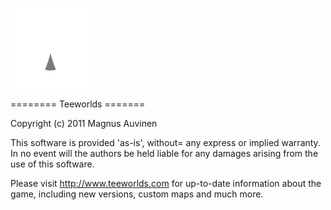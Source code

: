 [![Discord Link](./image/discord/thunder.png)](https://discord.gg/PhgUmS2qey)

======== Teeworlds =======

Copyright (c) 2011 Magnus Auvinen


This software is provided 'as-is', without= any express or implied
warranty. In no event will the authors be held liable for any damages
arising from the use of this software.


Please visit http://www.teeworlds.com for up-to-date information about 
the game, including new versions, custom maps and much more.
